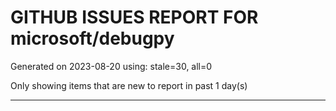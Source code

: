 
# GITHUB ISSUES REPORT FOR microsoft/debugpy


Generated on 2023-08-20 using: stale=30, all=0


Only showing items that are new to report in past 1 day(s)


---

